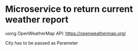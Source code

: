 # Microservice to return current weather report

using OpenWeatherMap API: https://openweathermap.org/

City has to be passed as Parameter


